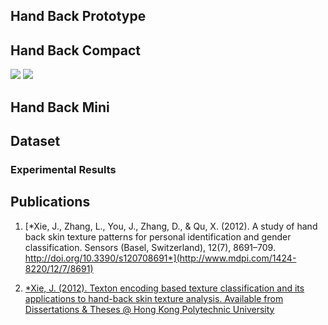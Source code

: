 ## Hand Back Prototype ##

## Hand Back Compact ##

![](.\images\system_in_paper.jpg)
![](.\images\device_in_paper.jpg)

## Hand Back Mini ##

## Dataset ##

### Experimental Results  ###

## Publications ##

1. [*Xie, J., Zhang, L., You, J., Zhang, D., & Qu, X. (2012). A study of hand back skin texture patterns for personal identification and gender classification. Sensors (Basel, Switzerland), 12(7), 8691–709. http://doi.org/10.3390/s120708691*](http://www.mdpi.com/1424-8220/12/7/8691)

2. [*Xie, J. (2012). Texton encoding based texture classification and its applications to hand-back skin texture analysis. Available from Dissertations & Theses @ Hong Kong Polytechnic University](http://repository.lib.polyu.edu.hk/jspui/handle/10397/5697)
